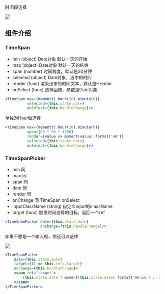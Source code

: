 时间段选择

![](http://7xlnio.com1.z0.glb.clouddn.com/16-7-29/51587400.jpg)

## 组件介绍

### TimeSpan

- min (object) Date对象 默认一天的开始
- max (object) Date对象 默认一天的结束
- span (number) 时间跨度，默认是30分钟
- selected (object) Date对象，选中的时间
- render (func) 渲染出来的时间文本，默认是HH:mm
- onSelect (func) 选择回调，参数是Date对象

```jsx
<TimeSpan max={moment().hour(20).minute(0)}
          selected={this.state.date}
          onSelect={this.handleChange}/>
```

单独对Hour做选择

```jsx
<TimeSpan max={moment().hour(20).minute(0)}
          span={60 * 60 * 1000}
          render={value => moment(value).format('HH')}
          selected={this.state.date}
          onSelect={this.handleChange}/>
```

### TimeSpanPicker

- min 同
- max 同
- span 同
- date 同
- render 同
- onChange 同 TimeSpan onSelect
- inputClassName (string) 自定义input的className
- target (func) 触发时间选择的目标，返回一个ref

```jsx
<TimeSpanPicker date={this.state.date}
                onChange={this.handleChange}/>
```

如果不想是一个输入框，你还可以这样

![](http://7xlnio.com1.z0.glb.clouddn.com/16-7-29/12665748.jpg)

```jsx
<TimeSpanPicker
    date={this.state.date}
    target={() => this.refs.target}
    onChange={this.handleChange}>
    <span ref="target">
        {this.state.date ? moment(this.state.date).format('HH:mm') : '请点击选择'}
    </span>
</TimeSpanPicker>
```